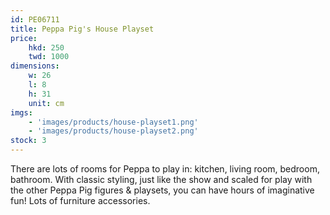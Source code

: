 ```yaml
---
id: PE06711
title: Peppa Pig's House Playset
price:
    hkd: 250
    twd: 1000
dimensions:
    w: 26
    l: 8
    h: 31
    unit: cm
imgs: 
    - 'images/products/house-playset1.png'
    - 'images/products/house-playset2.png'
stock: 3
---
```

There are lots of rooms for Peppa to play in: kitchen, living room, bedroom, bathroom. With classic styling, just like the show and scaled for play with the other Peppa Pig figures & playsets, you can have hours of imaginative fun! Lots of furniture accessories. 